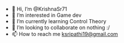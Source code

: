 - 👋 Hi, I’m @KrishnaSr71
- 👀 I’m interested in Game dev
- 🌱 I’m currently learning Control Theory
- 💞️ I’m looking to collaborate on nothing :/
- 📫 How to reach me ksripathi19@gmail.com

<!---
KrishnaSr71/KrishnaSr71 is a ✨ special ✨ repository because its `README.md` (this file) appears on your GitHub profile.
You can click the Preview link to take a look at your changes.
--->

